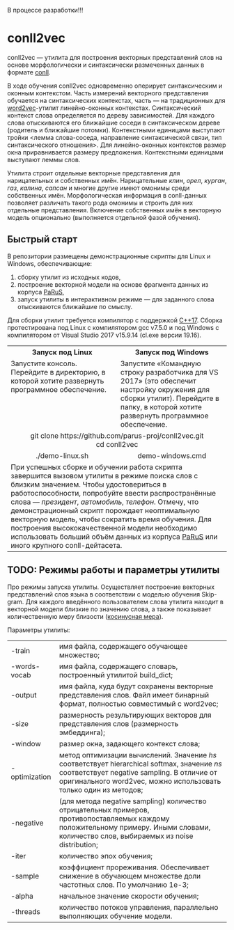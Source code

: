 В процессе разработки!!!


# conll2vec
conll2vec — утилита для построения векторных представлений слов на основе морфологически и синтаксически размеченных данных в формате [conll](https://universaldependencies.org/format.html).

В ходе обучения conll2vec одновременно оперирует синтаксическим и оконным контекстом. Часть измерений векторного представления обучается на синтаксических контекстах, часть — на традиционных для [word2vec](https://ru.wikipedia.org/wiki/Word2vec)-утилит линейно-оконных контекстах. Синтаксический контекст слова определяется по дереву зависимостей. Для каждого слова отыскиваются его ближайшие соседи в синтаксическом дереве (родитель и ближайшие потомки). Контекстными единицами выступают тройки <лемма слова-соседа, направление синтаксической связи, тип синтаксического отношения>. Для линейно-оконных контекстов размер окна приравнивается размеру предложения. Контекстными единицами выступают леммы слов.

Утилита строит отдельные векторные представления для нарицательных и собственных имён. Нарицательные *клин*, *орел*, *курган*, *газ*, *калина*, *сапсан* и многие другие имеют омонимы среди собственных имён. Морфологическая информация в conll-данных позволяет различать такого рода омонимы и строить для них отдельные представления. Включение собственных имён в векторную модель опционально (выполняется отдельной фазой обучения).

## Быстрый старт
В репозитории размещены демонстрационные скрипты для Linux и Windows, обеспечивающие:
1. сборку утилит из исходных кодов, 
2. построение векторной модели на основе фрагмента данных из корпуса [PaRuS](https://parus-proj.github.io/PaRuS),
3. запуск утилиты в интерактивном режиме — для заданного слова отыскиваются ближайшие по смыслу.

Для сборки утилит требуется компилятор с поддержкой [C++17](https://ru.wikipedia.org/wiki/C%2B%2B17). Сборка протестирована под Linux с компилятором gcc v7.5.0 и под Windows с компилятором от Visual Studio 2017 v15.9.14 (cl.exe версии 19.16).

<table>
  <tr>
    <th width="50%">Запуск под Linux</th>
    <th>Запуск под Windows</th>
  </tr>
  <tr>
    <td valign="top">Запустите консоль. Перейдите в директорию, в которой хотите развернуть программное обеспечение.</td>
    <td>Запустите «Командную строку разработчика для VS 2017» (это обеспечит настройку окружения для сборки утилит). Перейдите в папку, в которой хотите развернуть программное обеспечение.</td>
  </tr>
  <tr>
    <td colspan="2" align="center">git clone https://github.com/parus-proj/conll2vec.git<br/>cd conll2vec</td>
  </tr>
  <tr>
    <td align="center">./demo-linux.sh</td>
    <td align="center">demo-windows.cmd</td>
  </tr>
  <tr>
    <td colspan="2">При успешных сборке и обучении работа скрипта завершится вызовом утилиты в режиме поиска слов с близким значением. Чтобы удостовериться в работоспособности, попробуйте ввести распространённые слова — <i>президент</i>, <i>автомобиль</i>, <i>телефон</i>. Отмечу, что демонстрационный скрипт порождает неоптимальную векторную модель, чтобы сократить время обучения. Для построения высококачественной модели необходимо использовать больший объём данных из корпуса <a href="https://parus-proj.github.io/PaRuS">PaRuS</a> или иного крупного conll-дейтасета.</td>
  </tr>
</table>

## TODO: Режимы работы и параметры утилиты

Про режимы запуска утилиты.
Осуществляет построение векторных представлений слов языка в соответствии с моделью обучения Skip-gram.
Для каждого введённого пользователем слова утилита находит в векторной модели близкие по значению слова, а также показывает количественную меру близости ([косинусная мера](https://en.wikipedia.org/wiki/Cosine_similarity)).

Параметры утилиты:

<table>
  <tr>
    <td>-train</td><td>имя файла, содержащего обучающее множество;</td>
  </tr>
  <tr>
    <td>-words-vocab</td><td>имя файла, содержащего словарь, построенный утилитой build_dict;</td>
  </tr>
  <tr>
    <td>-output</td><td>имя файла, куда будут сохранены векторные представления слов. Файл имеет бинарный формат, полностью совместимый с word2vec;</td>
  </tr>
  <tr>
    <td>-size</td><td>размерность результирующих векторов для представления слов (размерность эмбеддинга);</td>
  </tr>
  <tr>
    <td>-window</td><td>размер окна, задающего контекст слова;</td>
  </tr>
  <tr>
    <td>-optimization</td><td>метод оптимизации вычислений. Значение <i>hs</i> соответствует hierarchical softmax, значение <i>ns</i> соответствует negative sampling. В отличие от оригинального word2vec, можно использовать только один из методов;</td>
  </tr>
  <tr>
    <td>-negative</td><td>(для метода negative sampling) количество отрицательных примеров, противопоставляемых каждому положительному примеру. Иными словами, количество слов, выбираемых из noise distribution;</td>
  </tr>
  <tr>
    <td>-iter</td><td>количество эпох обучения;</td>
  </tr>
  <tr>
    <td>-sample</td><td>коэффициент прореживания. Обеспечивает снижение в обучающем множестве доли частотных слов. По умолчанию 1e-3;</td>
  </tr>
  <tr>
    <td>-alpha</td><td>начальное значение скорости обучения;</td>
  </tr>
  <tr>
    <td>-threads</td><td>количество потоков управления, параллельно выполняющих обучение модели.</td>
  </tr>
</table>
